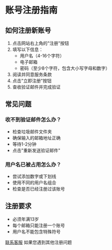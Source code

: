 # 账号注册指南

## 如何注册新账号

1. 点击网站右上角的"注册"按钮
2. 填写以下信息：
   - 用户名（4-16个字符）
   - 电子邮箱
   - 密码（至少8个字符，包含大小写字母和数字）
3. 阅读并同意服务条款
4. 点击"立即注册"按钮
5. 查收验证邮件并完成验证

## 常见问题

### 收不到验证邮件怎么办？
- 检查垃圾邮件文件夹
- 确保输入的邮箱地址正确
- 等待1-2分钟
- 点击"重新发送验证邮件"

### 用户名已被占用怎么办？
- 尝试添加数字或下划线
- 使用不同的用户名组合
- 检查是否已经注册过该账号

## 注册要求
- 必须年满13岁
- 每个邮箱只能注册一个账号
- 用户名不能包含特殊符号

[联系客服](/chatWithPeople) 如果您遇到其他注册问题
